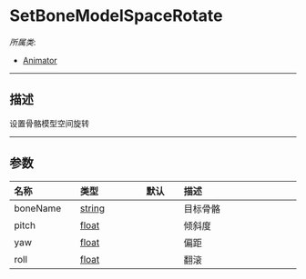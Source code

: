 # SetBoneModelSpaceRotate

*所属类*:
* [Animator](/Api/Classes/Animation/Animator.md)
------------------------------------------------------------------------------------------
## 描述

设置骨骼模型空间旋转

------------------------------------------------------------------------------------------
## 参数

|<div style="width:100px">名称</div>|<div style="width:100px">类型</div>|<div style="width:50px">默认</div>|<div style="width:350px">描述</div>|
|:---|:---|:---|:---|
|boneName|[string](/Api/DataType/String.md)||目标骨骼|
|pitch|[float](/Api/DataType/Number.md)||倾斜度|
|yaw|[float](/Api/DataType/Number.md)||偏距|
|roll|[float](/Api/DataType/Number.md)||翻滚|
